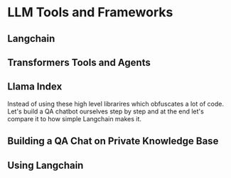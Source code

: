 # LLM Tools and Frameworks

## Langchain

## Transformers Tools and Agents

## Llama Index


Instead of using these high level librarires which obfuscates a lot of code. Let's build a QA chatbot ourselves step by step and at the end let's compare it to how simple Langchain makes it.

## Building a QA Chat on Private Knowledge Base

## Using Langchain




